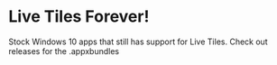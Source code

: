 # Live Tiles Forever!
Stock Windows 10 apps that still has support for Live Tiles. Check out releases for the .appxbundles
